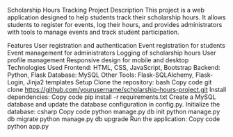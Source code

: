 Scholarship Hours Tracking Project
Description
This project is a web application designed to help students track their scholarship hours. It allows students to register for events, log their hours, and provides administrators with tools to manage events and track student participation.

Features
User registration and authentication
Event registration for students
Event management for administrators
Logging of scholarship hours
User profile management
Responsive design for mobile and desktop
Technologies Used
Frontend: HTML, CSS, JavaScript, Bootstrap
Backend: Python, Flask
Database: MySQL
Other Tools: Flask-SQLAlchemy, Flask-Login, Jinja2 templates
Setup
Clone the repository:
bash
Copy code
git clone https://github.com/yourusername/scholarship-hours-project.git
Install dependencies:
Copy code
pip install -r requirements.txt
Create a MySQL database and update the database configuration in config.py.
Initialize the database:
csharp
Copy code
python manage.py db init
python manage.py db migrate
python manage.py db upgrade
Run the application:
Copy code
python app.py